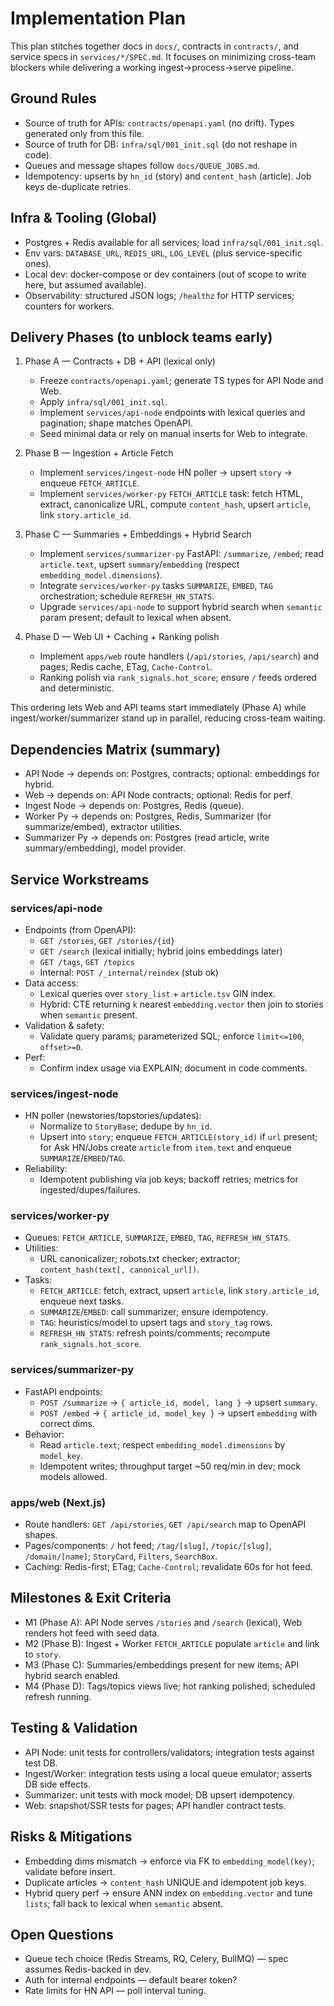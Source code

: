 # Implementation Plan

This plan stitches together docs in `docs/`, contracts in `contracts/`, and service specs in `services/*/SPEC.md`. It focuses on minimizing cross-team blockers while delivering a working ingest→process→serve pipeline.

## Ground Rules

- Source of truth for APIs: `contracts/openapi.yaml` (no drift). Types generated only from this file.
- Source of truth for DB: `infra/sql/001_init.sql` (do not reshape in code).
- Queues and message shapes follow `docs/QUEUE_JOBS.md`.
- Idempotency: upserts by `hn_id` (story) and `content_hash` (article). Job keys de-duplicate retries.

## Infra & Tooling (Global)

- Postgres + Redis available for all services; load `infra/sql/001_init.sql`.
- Env vars: `DATABASE_URL`, `REDIS_URL`, `LOG_LEVEL` (plus service-specific ones).
- Local dev: docker-compose or dev containers (out of scope to write here, but assumed available).
- Observability: structured JSON logs; `/healthz` for HTTP services; counters for workers.

## Delivery Phases (to unblock teams early)

1) Phase A — Contracts + DB + API (lexical only)
   - Freeze `contracts/openapi.yaml`; generate TS types for API Node and Web.
   - Apply `infra/sql/001_init.sql`.
   - Implement `services/api-node` endpoints with lexical queries and pagination; shape matches OpenAPI.
   - Seed minimal data or rely on manual inserts for Web to integrate.

2) Phase B — Ingestion + Article Fetch
   - Implement `services/ingest-node` HN poller → upsert `story` → enqueue `FETCH_ARTICLE`.
   - Implement `services/worker-py` `FETCH_ARTICLE` task: fetch HTML, extract, canonicalize URL, compute `content_hash`, upsert `article`, link `story.article_id`.

3) Phase C — Summaries + Embeddings + Hybrid Search
   - Implement `services/summarizer-py` FastAPI: `/summarize`, `/embed`; read `article.text`, upsert `summary`/`embedding` (respect `embedding_model.dimensions`).
   - Integrate `services/worker-py` tasks `SUMMARIZE`, `EMBED`, `TAG` orchestration; schedule `REFRESH_HN_STATS`.
   - Upgrade `services/api-node` to support hybrid search when `semantic` param present; default to lexical when absent.

4) Phase D — Web UI + Caching + Ranking polish
   - Implement `apps/web` route handlers (`/api/stories`, `/api/search`) and pages; Redis cache, ETag, `Cache-Control`.
   - Ranking polish via `rank_signals.hot_score`; ensure `/` feeds ordered and deterministic.

This ordering lets Web and API teams start immediately (Phase A) while ingest/worker/summarizer stand up in parallel, reducing cross-team waiting.

## Dependencies Matrix (summary)

- API Node → depends on: Postgres, contracts; optional: embeddings for hybrid.
- Web → depends on: API Node contracts; optional: Redis for perf.
- Ingest Node → depends on: Postgres, Redis (queue).
- Worker Py → depends on: Postgres, Redis, Summarizer (for summarize/embed), extractor utilities.
- Summarizer Py → depends on: Postgres (read article, write summary/embedding), model provider.

## Service Workstreams

### services/api-node

- Endpoints (from OpenAPI):
  - `GET /stories`, `GET /stories/{id}`
  - `GET /search` (lexical initially; hybrid joins embeddings later)
  - `GET /tags`, `GET /topics`
  - Internal: `POST /_internal/reindex` (stub ok)
- Data access:
  - Lexical queries over `story_list` + `article.tsv` GIN index.
  - Hybrid: CTE returning `k` nearest `embedding.vector` then join to stories when `semantic` present.
- Validation & safety:
  - Validate query params; parameterized SQL; enforce `limit<=100`, `offset>=0`.
- Perf:
  - Confirm index usage via EXPLAIN; document in code comments.

### services/ingest-node

- HN poller (newstories/topstories/updates):
  - Normalize to `StoryBase`; dedupe by `hn_id`.
  - Upsert into `story`; enqueue `FETCH_ARTICLE(story_id)` if `url` present; for Ask HN/Jobs create `article` from `item.text` and enqueue `SUMMARIZE`/`EMBED`/`TAG`.
- Reliability:
  - Idempotent publishing via job keys; backoff retries; metrics for ingested/dupes/failures.

### services/worker-py

- Queues: `FETCH_ARTICLE`, `SUMMARIZE`, `EMBED`, `TAG`, `REFRESH_HN_STATS`.
- Utilities:
  - URL canonicalizer; robots.txt checker; extractor; `content_hash(text[, canonical_url])`.
- Tasks:
  - `FETCH_ARTICLE`: fetch, extract, upsert `article`, link `story.article_id`, enqueue next tasks.
  - `SUMMARIZE`/`EMBED`: call summarizer; ensure idempotency.
  - `TAG`: heuristics/model to upsert tags and `story_tag` rows.
  - `REFRESH_HN_STATS`: refresh points/comments; recompute `rank_signals.hot_score`.

### services/summarizer-py

- FastAPI endpoints:
  - `POST /summarize` → `{ article_id, model, lang }` → upsert `summary`.
  - `POST /embed` → `{ article_id, model_key }` → upsert `embedding` with correct dims.
- Behavior:
  - Read `article.text`; respect `embedding_model.dimensions` by `model_key`.
  - Idempotent writes; throughput target ~50 req/min in dev; mock models allowed.

### apps/web (Next.js)

- Route handlers: `GET /api/stories`, `GET /api/search` map to OpenAPI shapes.
- Pages/components: `/` hot feed; `/tag/[slug]`, `/topic/[slug]`, `/domain/[name]`; `StoryCard`, `Filters`, `SearchBox`.
- Caching: Redis-first; ETag; `Cache-Control`; revalidate 60s for hot feed.

## Milestones & Exit Criteria

- M1 (Phase A): API Node serves `/stories` and `/search` (lexical), Web renders hot feed with seed data.
- M2 (Phase B): Ingest + Worker `FETCH_ARTICLE` populate `article` and link to `story`.
- M3 (Phase C): Summaries/embeddings present for new items; API hybrid search enabled.
- M4 (Phase D): Tags/topics views live; hot ranking polished; scheduled refresh running.

## Testing & Validation

- API Node: unit tests for controllers/validators; integration tests against test DB.
- Ingest/Worker: integration tests using a local queue emulator; asserts DB side effects.
- Summarizer: unit tests with mock model; DB upsert idempotency.
- Web: snapshot/SSR tests for pages; API handler contract tests.

## Risks & Mitigations

- Embedding dims mismatch → enforce via FK to `embedding_model(key)`; validate before insert.
- Duplicate articles → `content_hash` UNIQUE and idempotent job keys.
- Hybrid query perf → ensure ANN index on `embedding.vector` and tune `lists`; fall back to lexical when `semantic` absent.

## Open Questions

- Queue tech choice (Redis Streams, RQ, Celery, BullMQ) — spec assumes Redis-backed in dev.
- Auth for internal endpoints — default bearer token?
- Rate limits for HN API — poll interval tuning.

